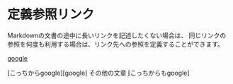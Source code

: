 # 定義参照リンク

Markdownの文書の途中に長いリンクを記述したくない場合は、
同じリンクの参照を何度も利用する場合は、リンク先への参照を定義することができます。

[google](https://www.google.co.jp/)

[こっちからgoogle][google]
その他の文章
[こっちからもgoogle]
